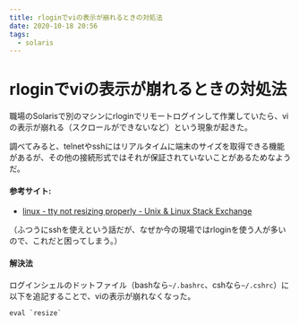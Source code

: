```yaml
---
title: rloginでviの表示が崩れるときの対処法
date: 2020-10-18 20:56
tags:
  - solaris
---
```

# rloginでviの表示が崩れるときの対処法

職場のSolarisで別のマシンにrloginでリモートログインして作業していたら、viの表示が崩れる（スクロールができないなど）という現象が起きた。

調べてみると、telnetやsshにはリアルタイムに端末のサイズを取得できる機能があるが、その他の接続形式ではそれが保証されていないことがあるためなようだ。

#### 参考サイト:
- [linux \- tty not resizing properly \- Unix & Linux Stack Exchange](https://unix.stackexchange.com/questions/122626/tty-not-resizing-properly)

（ふつうにsshを使えという話だが、なぜか今の現場ではrloginを使う人が多いので、これだと困ってしまう。）

#### 解決法

ログインシェルのドットファイル（bashなら`~/.bashrc`、cshなら`~/.cshrc`）に以下を追記することで、viの表示が崩れなくなった。

```
eval `resize`
```


